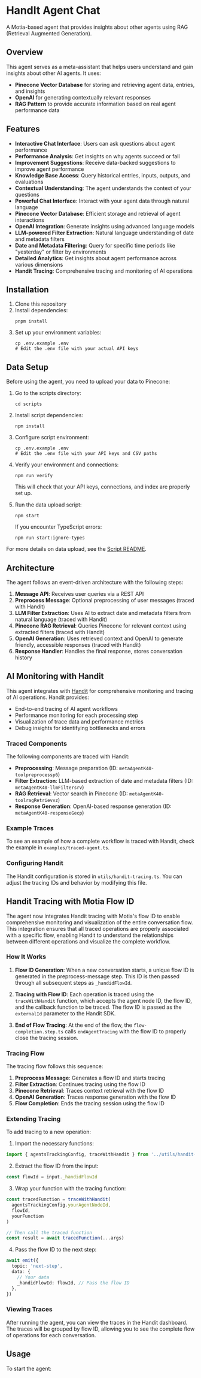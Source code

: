 # HandIt Agent Chat

A Motia-based agent that provides insights about other agents using RAG (Retrieval Augmented Generation).

## Overview

This agent serves as a meta-assistant that helps users understand and gain insights about other AI agents. It uses:

- **Pinecone Vector Database** for storing and retrieving agent data, entries, and insights
- **OpenAI** for generating contextually relevant responses
- **RAG Pattern** to provide accurate information based on real agent performance data

## Features

- **Interactive Chat Interface**: Users can ask questions about agent performance
- **Performance Analysis**: Get insights on why agents succeed or fail
- **Improvement Suggestions**: Receive data-backed suggestions to improve agent performance
- **Knowledge Base Access**: Query historical entries, inputs, outputs, and evaluations
- **Contextual Understanding**: The agent understands the context of your questions
- **Powerful Chat Interface**: Interact with your agent data through natural language
- **Pinecone Vector Database**: Efficient storage and retrieval of agent interactions
- **OpenAI Integration**: Generate insights using advanced language models
- **LLM-powered Filter Extraction**: Natural language understanding of date and metadata filters
- **Date and Metadata Filtering**: Query for specific time periods like "yesterday" or filter by environments
- **Detailed Analytics**: Get insights about agent performance across various dimensions
- **Handit Tracing**: Comprehensive tracing and monitoring of AI operations

## Installation

1. Clone this repository
2. Install dependencies:
   ```
   pnpm install
   ```
3. Set up your environment variables:
   ```
   cp .env.example .env
   # Edit the .env file with your actual API keys
   ```

## Data Setup

Before using the agent, you need to upload your data to Pinecone:

1. Go to the scripts directory:
   ```
   cd scripts
   ```

2. Install script dependencies:
   ```
   npm install
   ```

3. Configure script environment:
   ```
   cp .env.example .env
   # Edit the .env file with your API keys and CSV paths
   ```

4. Verify your environment and connections:
   ```
   npm run verify
   ```
   
   This will check that your API keys, connections, and index are properly set up.

5. Run the data upload script:
   ```
   npm start
   ```
   
   If you encounter TypeScript errors:
   ```
   npm run start:ignore-types
   ```

For more details on data upload, see the [Script README](./scripts/README.md).

## Architecture

The agent follows an event-driven architecture with the following steps:

1. **Message API**: Receives user queries via a REST API
2. **Preprocess Message**: Optional preprocessing of user messages (traced with Handit)
3. **LLM Filter Extraction**: Uses AI to extract date and metadata filters from natural language (traced with Handit)
4. **Pinecone RAG Retrieval**: Queries Pinecone for relevant context using extracted filters (traced with Handit)
5. **OpenAI Generation**: Uses retrieved context and OpenAI to generate friendly, accessible responses (traced with Handit)
6. **Response Handler**: Handles the final response, stores conversation history

## AI Monitoring with Handit

This agent integrates with [Handit](https://handit.ai/) for comprehensive monitoring and tracing of AI operations. Handit provides:

- End-to-end tracing of AI agent workflows
- Performance monitoring for each processing step
- Visualization of trace data and performance metrics
- Debug insights for identifying bottlenecks and errors

### Traced Components

The following components are traced with Handit:

- **Preprocessing**: Message preparation (ID: `metaAgentK40-toolpreprocessp6`)
- **Filter Extraction**: LLM-based extraction of date and metadata filters (ID: `metaAgentK40-llmFiltersrv`)
- **RAG Retrieval**: Vector search in Pinecone (ID: `metaAgentK40-toolragRetrievvz`)
- **Response Generation**: OpenAI-based response generation (ID: `metaAgentK40-responseGecp`)

### Example Traces

To see an example of how a complete workflow is traced with Handit, check the example in `examples/traced-agent.ts`.

### Configuring Handit

The Handit configuration is stored in `utils/handit-tracing.ts`. You can adjust the tracing IDs and behavior by modifying this file.

## Handit Tracing with Motia Flow ID

The agent now integrates Handit tracing with Motia's flow ID to enable comprehensive monitoring and visualization of the entire conversation flow. This integration ensures that all traced operations are properly associated with a specific flow, enabling Handit to understand the relationships between different operations and visualize the complete workflow.

### How It Works

1. **Flow ID Generation**: When a new conversation starts, a unique flow ID is generated in the preprocess-message step. This ID is then passed through all subsequent steps as `_handidFlowId`.

2. **Tracing with Flow ID**: Each operation is traced using the `traceWithHandit` function, which accepts the agent node ID, the flow ID, and the callback function to be traced. The flow ID is passed as the `externalId` parameter to the Handit SDK.

3. **End of Flow Tracing**: At the end of the flow, the `flow-completion.step.ts` calls `endAgentTracing` with the flow ID to properly close the tracing session.

### Tracing Flow

The tracing flow follows this sequence:

1. **Preprocess Message**: Generates a flow ID and starts tracing
2. **Filter Extraction**: Continues tracing using the flow ID
3. **Pinecone Retrieval**: Traces context retrieval with the flow ID
4. **OpenAI Generation**: Traces response generation with the flow ID
5. **Flow Completion**: Ends the tracing session using the flow ID

### Extending Tracing

To add tracing to a new operation:

1. Import the necessary functions:
```typescript
import { agentsTrackingConfig, traceWithHandit } from '../utils/handit-tracing'
```

2. Extract the flow ID from the input:
```typescript
const flowId = input._handidFlowId
```

3. Wrap your function with the tracing function:
```typescript
const tracedFunction = traceWithHandit(
  agentsTrackingConfig.yourAgentNodeId,
  flowId,
  yourFunction
)

// Then call the traced function
const result = await tracedFunction(...args)
```

4. Pass the flow ID to the next step:
```typescript
await emit({
  topic: 'next-step',
  data: {
    // Your data
    _handidFlowId: flowId, // Pass the flow ID
  },
})
```

### Viewing Traces

After running the agent, you can view the traces in the Handit dashboard. The traces will be grouped by flow ID, allowing you to see the complete flow of operations for each conversation.

## Usage

To start the agent:

```
